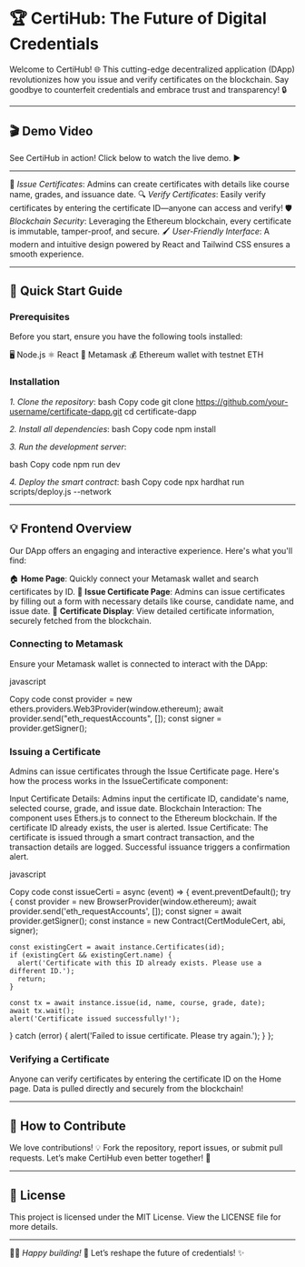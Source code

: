 # 🏆 CertiHub: The Future of Digital Credentials

Welcome to CertiHub! 🌐 This cutting-edge decentralized application (DApp) revolutionizes how you issue and verify certificates on the blockchain. 
Say goodbye to counterfeit credentials and embrace trust and transparency! 🔒

---

## 🎬 Demo Video
See CertiHub in action! Click below to watch the live demo. ▶️

---

📝 *Issue Certificates*: Admins can create certificates with details like course name, grades, and issuance date.
🔍 *Verify Certificates*: Easily verify certificates by entering the certificate ID—anyone can access and verify!
🛡️ *Blockchain Security*: Leveraging the Ethereum blockchain, every certificate is immutable, tamper-proof, and secure.
🖌️ *User-Friendly Interface*: A modern and intuitive design powered by React and Tailwind CSS ensures a smooth experience.

---

## 🚀 Quick Start Guide

### Prerequisites
Before you start, ensure you have the following tools installed:

🖥 Node.js
⚛️ React
🦊 Metamask
💰 Ethereum wallet with testnet ETH

### Installation

*1. Clone the repository*:
bash
Copy code
git clone https://github.com/your-username/certificate-dapp.git
cd certificate-dapp

*2. Install all dependencies*:
bash
Copy code
npm install

*3. Run the development server*:

bash
Copy code
npm run dev

*4. Deploy the smart contract*:
bash
Copy code
npx hardhat run scripts/deploy.js --network <network-name>

---

## 💡 Frontend Overview

Our DApp offers an engaging and interactive experience. Here's what you'll find:

🏠 **Home Page**: Quickly connect your Metamask wallet and search certificates by ID.
📝 **Issue Certificate Page**: Admins can issue certificates by filling out a form with necessary details like course, candidate name, and issue date.
📜 **Certificate Display**: View detailed certificate information, securely fetched from the blockchain.


### Connecting to Metamask

Ensure your Metamask wallet is connected to interact with the DApp:

javascript

Copy code
const provider = new ethers.providers.Web3Provider(window.ethereum);
await provider.send("eth_requestAccounts", []);
const signer = provider.getSigner();

### Issuing a Certificate
Admins can issue certificates through the Issue Certificate page. Here's how the process works in the IssueCertificate component:

Input Certificate Details: Admins input the certificate ID, candidate's name, selected course, grade, and issue date.
Blockchain Interaction: The component uses Ethers.js to connect to the Ethereum blockchain. If the certificate ID already exists, the user is alerted.
Issue Certificate: The certificate is issued through a smart contract transaction, and the transaction details are logged. Successful issuance triggers a confirmation alert.

javascript

Copy code
const issueCerti = async (event) => {
  event.preventDefault();
  try {
    const provider = new BrowserProvider(window.ethereum);
    await provider.send('eth_requestAccounts', []);
    const signer = await provider.getSigner();
    const instance = new Contract(CertModuleCert, abi, signer);
    
    const existingCert = await instance.Certificates(id);
    if (existingCert && existingCert.name) {
      alert('Certificate with this ID already exists. Please use a different ID.');
      return;
    }
    
    const tx = await instance.issue(id, name, course, grade, date);
    await tx.wait();
    alert('Certificate issued successfully!');
  } catch (error) {
    alert('Failed to issue certificate. Please try again.');
  }
};

### Verifying a Certificate
Anyone can verify certificates by entering the certificate ID on the Home page. Data is pulled directly and securely from the blockchain!

---

## 🤝 How to Contribute
We love contributions! 💡 Fork the repository, report issues, or submit pull requests. Let’s make CertiHub even better together! 🚀

---

## 📜 License
This project is licensed under the MIT License. View the LICENSE file for more details.

---

👩‍💻 *Happy building!* 🚀 Let’s reshape the future of credentials! ✨

